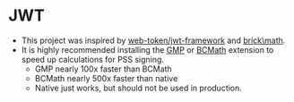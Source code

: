 # JWT

- This project was inspired by [web-token/jwt-framework](https://github.com/web-token/jwt-framework) and [brick\math](https://github.com/brick/math).
- It is highly recommended installing the [GMP](http://php.net/manual/en/book.gmp.php) or [BCMath](http://php.net/manual/en/book.bc.php) extension to speed up calculations for PSS signing.
    - GMP nearly 100x faster than BCMath
    - BCMath nearly 500x faster than native
    - Native just works, but should not be used in production.


